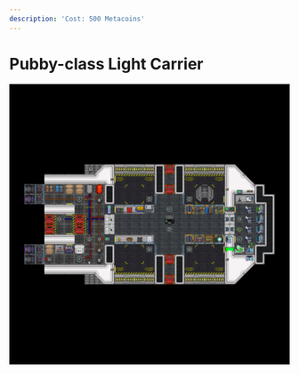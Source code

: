 ```yaml
---
description: 'Cost: 500 Metacoins'
---
```


# Pubby-class Light Carrier

![](<../../.gitbook/assets/image (27) (1).png>)
